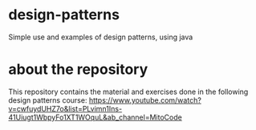 # design-patterns
Simple use and examples of design patterns, using java

# about the repository
This repository contains the material and exercises done in the following design patterns course: https://www.youtube.com/watch?v=cwfuydUHZ7o&list=PLvimn1Ins-41Uiugt1WbpyFo1XT1WOquL&ab_channel=MitoCode

